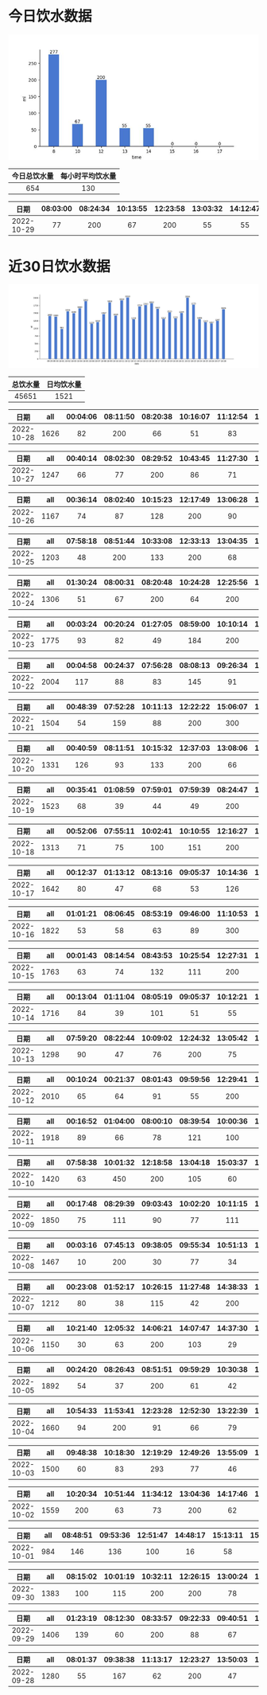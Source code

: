 # 今日饮水数据

<div align=center>
<img src="today.jpg" style="zoom: 100%;" />

| 今日总饮水量 | 每小时平均饮水量 |
| :----: | :----: |
| 654 | 130 |
</div>

| 日期 | 08:03:00 | 08:24:34 | 10:13:55 | 12:23:58 | 13:03:32 | 14:12:47 |
| :----: | :----: | :----: | :----: | :----: | :----: | :----: |
| 2022-10-29 | 77 | 200 | 67 | 200 | 55 | 55 |

# 近30日饮水数据

<div align=center>
<img src="30.jpg"style="zoom: 100%;" />

| 总饮水量 | 日均饮水量 |
| :----: | :----: |
| 45651 | 1521 |
</div>

| 日期 | all | 00:04:06 | 08:11:50 | 08:20:38 | 10:16:07 | 11:12:54 | 12:19:12 | 13:12:10 | 14:13:56 | 15:13:27 | 15:59:10 | 16:33:48 | 16:42:12 | 18:03:42 | 19:03:18 | 20:05:24 | 20:43:00 | 21:46:36 | 23:06:43 | 23:35:12 | 23:49:24 |
| :----: | :----: | :----: | :----: | :----: | :----: | :----: | :----: | :----: | :----: | :----: | :----: | :----: | :----: | :----: | :----: | :----: | :----: | :----: | :----: | :----: | :----: |
| 2022-10-28 | 1626 | 82 | 200 | 66 | 51 | 83 | 200 | 68 | 70 | 64 | 101 | 28 | 38 | 96 | 100 | 58 | 55 | 92 | 89 | 18 | 67 |

| 日期 | all | 00:40:14 | 08:02:30 | 08:29:52 | 10:43:45 | 11:27:30 | 12:22:48 | 13:06:16 | 15:11:08 | 17:27:14 | 21:41:49 | 21:55:26 | 22:16:37 | 23:03:18 |
| :----: | :----: | :----: | :----: | :----: | :----: | :----: | :----: | :----: | :----: | :----: | :----: | :----: | :----: | :----: |
| 2022-10-27 | 1247 | 66 | 77 | 200 | 86 | 71 | 200 | 83 | 46 | 200 | 55 | 67 | 44 | 52 |

| 日期 | all | 00:36:14 | 08:02:40 | 10:15:23 | 12:17:49 | 13:06:28 | 14:23:55 | 15:11:45 | 17:47:54 | 18:44:16 | 19:44:29 | 20:39:20 | 22:03:26 | 22:33:19 | 23:03:38 | 23:40:19 |
| :----: | :----: | :----: | :----: | :----: | :----: | :----: | :----: | :----: | :----: | :----: | :----: | :----: | :----: | :----: | :----: | :----: |
| 2022-10-26 | 1167 | 74 | 87 | 128 | 200 | 90 | 45 | 64 | 69 | 72 | 68 | 49 | 44 | 68 | 60 | 49 |

| 日期 | all | 07:58:18 | 08:51:44 | 10:33:08 | 12:33:13 | 13:04:35 | 15:21:01 | 17:25:43 | 20:38:36 | 22:42:04 | 23:16:50 | 23:51:45 |
| :----: | :----: | :----: | :----: | :----: | :----: | :----: | :----: | :----: | :----: | :----: | :----: | :----: |
| 2022-10-25 | 1203 | 48 | 200 | 133 | 200 | 68 | 50 | 200 | 71 | 80 | 61 | 92 |

| 日期 | all | 01:30:24 | 08:00:31 | 08:20:48 | 10:24:28 | 12:25:56 | 13:02:21 | 14:39:48 | 15:13:54 | 17:15:45 | 17:58:54 | 18:47:03 | 20:29:55 | 21:01:59 | 21:58:35 | 22:49:11 | 22:54:47 |
| :----: | :----: | :----: | :----: | :----: | :----: | :----: | :----: | :----: | :----: | :----: | :----: | :----: | :----: | :----: | :----: | :----: | :----: |
| 2022-10-24 | 1306 | 51 | 67 | 200 | 64 | 200 | 35 | 71 | 58 | 200 | 54 | 35 | 37 | 42 | 47 | 88 | 57 |

| 日期 | all | 00:03:24 | 00:20:24 | 01:27:05 | 08:59:00 | 10:10:14 | 12:55:03 | 13:19:25 | 13:42:09 | 16:06:48 | 17:16:51 | 18:43:42 | 19:39:56 | 20:44:18 | 21:39:09 | 22:10:57 | 22:43:23 | 23:14:11 | 23:55:17 |
| :----: | :----: | :----: | :----: | :----: | :----: | :----: | :----: | :----: | :----: | :----: | :----: | :----: | :----: | :----: | :----: | :----: | :----: | :----: | :----: |
| 2022-10-23 | 1775 | 93 | 82 | 49 | 184 | 200 | 200 | 38 | 43 | 48 | 200 | 71 | 117 | 55 | 100 | 70 | 134 | 44 | 47 |

| 日期 | all | 00:04:58 | 00:24:37 | 07:56:28 | 08:08:13 | 09:26:34 | 11:16:55 | 12:30:58 | 12:43:43 | 12:46:10 | 15:04:18 | 15:14:09 | 17:26:00 | 19:18:29 | 20:40:35 |
| :----: | :----: | :----: | :----: | :----: | :----: | :----: | :----: | :----: | :----: | :----: | :----: | :----: | :----: | :----: | :----: |
| 2022-10-22 | 2004 | 117 | 88 | 83 | 145 | 91 | 70 | 200 | 77 | 112 | 88 | 133 | 200 | 400 | 200 |

| 日期 | all | 00:48:39 | 07:52:28 | 10:11:13 | 12:22:22 | 15:06:07 | 15:58:18 | 17:12:12 | 19:01:38 | 20:40:25 | 21:40:52 |
| :----: | :----: | :----: | :----: | :----: | :----: | :----: | :----: | :----: | :----: | :----: | :----: |
| 2022-10-21 | 1504 | 54 | 159 | 88 | 200 | 300 | 64 | 98 | 71 | 400 | 70 |

| 日期 | all | 00:40:59 | 08:11:51 | 10:15:32 | 12:37:03 | 13:08:06 | 14:05:01 | 15:06:35 | 17:21:32 | 17:32:55 | 20:52:00 | 21:48:08 | 21:48:39 | 22:07:25 | 22:28:59 |
| :----: | :----: | :----: | :----: | :----: | :----: | :----: | :----: | :----: | :----: | :----: | :----: | :----: | :----: | :----: | :----: |
| 2022-10-20 | 1331 | 126 | 93 | 133 | 200 | 66 | 46 | 58 | 200 | 57 | 35 | 53 | 63 | 100 | 101 |

| 日期 | all | 00:35:41 | 01:08:59 | 07:59:01 | 07:59:39 | 08:24:47 | 10:00:04 | 12:30:20 | 12:59:50 | 14:52:53 | 16:04:00 | 17:30:30 | 19:40:24 | 21:43:42 | 22:24:43 | 23:05:44 |
| :----: | :----: | :----: | :----: | :----: | :----: | :----: | :----: | :----: | :----: | :----: | :----: | :----: | :----: | :----: | :----: | :----: |
| 2022-10-19 | 1523 | 68 | 39 | 44 | 49 | 200 | 154 | 200 | 96 | 101 | 78 | 200 | 58 | 48 | 77 | 111 |

| 日期 | all | 00:52:06 | 07:55:11 | 10:02:41 | 10:10:55 | 12:16:27 | 13:06:36 | 17:20:42 | 20:55:10 | 23:23:01 |
| :----: | :----: | :----: | :----: | :----: | :----: | :----: | :----: | :----: | :----: | :----: |
| 2022-10-18 | 1313 | 71 | 75 | 100 | 151 | 200 | 156 | 200 | 60 | 300 |

| 日期 | all | 00:12:37 | 01:13:12 | 08:13:16 | 09:05:37 | 10:14:36 | 12:22:12 | 13:08:41 | 15:06:17 | 15:53:55 | 17:19:11 | 19:00:10 | 19:37:58 | 20:43:51 | 21:51:47 | 22:22:13 | 23:04:17 | 23:52:57 |
| :----: | :----: | :----: | :----: | :----: | :----: | :----: | :----: | :----: | :----: | :----: | :----: | :----: | :----: | :----: | :----: | :----: | :----: | :----: |
| 2022-10-17 | 1642 | 80 | 47 | 68 | 53 | 126 | 200 | 131 | 157 | 124 | 200 | 138 | 74 | 25 | 73 | 60 | 41 | 45 |

| 日期 | all | 01:01:21 | 08:06:45 | 08:53:19 | 09:46:00 | 11:10:53 | 11:35:20 | 12:34:09 | 12:52:20 | 13:40:37 | 15:14:38 | 17:24:11 | 20:16:43 | 21:06:44 | 21:30:19 | 22:06:02 | 22:39:50 |
| :----: | :----: | :----: | :----: | :----: | :----: | :----: | :----: | :----: | :----: | :----: | :----: | :----: | :----: | :----: | :----: | :----: | :----: |
| 2022-10-16 | 1822 | 53 | 58 | 63 | 89 | 300 | 71 | 200 | 115 | 82 | 134 | 200 | 140 | 62 | 108 | 87 | 60 |

| 日期 | all | 00:01:43 | 08:14:54 | 08:43:53 | 10:25:54 | 12:27:31 | 13:03:21 | 14:49:34 | 15:13:04 | 16:21:27 | 16:47:55 | 17:18:22 | 18:59:48 | 19:37:24 | 20:29:29 | 21:51:59 | 22:09:21 | 22:27:51 | 23:34:46 |
| :----: | :----: | :----: | :----: | :----: | :----: | :----: | :----: | :----: | :----: | :----: | :----: | :----: | :----: | :----: | :----: | :----: | :----: | :----: | :----: |
| 2022-10-15 | 1763 | 63 | 74 | 132 | 111 | 200 | 116 | 121 | 71 | 152 | 67 | 200 | 65 | 130 | 69 | 43 | 33 | 45 | 71 |

| 日期 | all | 00:13:04 | 01:11:04 | 08:05:19 | 09:05:37 | 10:12:21 | 12:18:19 | 13:04:09 | 14:10:08 | 15:02:25 | 16:56:40 | 18:34:10 | 19:04:27 | 19:48:55 | 20:29:22 | 20:59:48 | 21:29:24 | 22:30:51 | 22:56:34 | 23:26:33 |
| :----: | :----: | :----: | :----: | :----: | :----: | :----: | :----: | :----: | :----: | :----: | :----: | :----: | :----: | :----: | :----: | :----: | :----: | :----: | :----: | :----: |
| 2022-10-14 | 1716 | 84 | 39 | 101 | 51 | 55 | 200 | 55 | 113 | 114 | 108 | 36 | 55 | 100 | 99 | 155 | 88 | 82 | 65 | 116 |

| 日期 | all | 07:59:20 | 08:22:44 | 10:09:02 | 12:24:32 | 13:05:42 | 14:01:18 | 15:12:56 | 17:27:33 | 20:17:03 | 21:35:27 | 22:36:06 |
| :----: | :----: | :----: | :----: | :----: | :----: | :----: | :----: | :----: | :----: | :----: | :----: | :----: |
| 2022-10-13 | 1298 | 90 | 47 | 76 | 200 | 75 | 180 | 167 | 200 | 111 | 74 | 78 |

| 日期 | all | 00:10:24 | 00:21:37 | 08:01:43 | 09:59:56 | 12:29:41 | 13:32:59 | 15:14:16 | 16:41:27 | 17:19:42 | 17:39:01 | 20:43:40 | 21:51:34 | 23:25:16 | 23:52:50 |
| :----: | :----: | :----: | :----: | :----: | :----: | :----: | :----: | :----: | :----: | :----: | :----: | :----: | :----: | :----: | :----: |
| 2022-10-12 | 2010 | 65 | 64 | 91 | 55 | 200 | 151 | 130 | 55 | 200 | 43 | 75 | 500 | 224 | 157 |

| 日期 | all | 00:16:52 | 01:04:00 | 08:00:10 | 08:39:54 | 10:00:36 | 12:24:49 | 13:04:50 | 14:17:49 | 17:16:57 | 18:26:43 | 19:53:06 | 21:15:29 | 22:34:28 | 23:32:00 |
| :----: | :----: | :----: | :----: | :----: | :----: | :----: | :----: | :----: | :----: | :----: | :----: | :----: | :----: | :----: | :----: |
| 2022-10-11 | 1918 | 89 | 66 | 78 | 121 | 100 | 200 | 134 | 112 | 200 | 149 | 86 | 66 | 500 | 17 |

| 日期 | all | 07:58:38 | 10:01:32 | 12:18:58 | 13:04:18 | 15:03:37 | 17:17:30 | 18:48:16 | 19:50:42 | 21:04:20 | 21:31:44 | 23:02:01 | 23:15:54 |
| :----: | :----: | :----: | :----: | :----: | :----: | :----: | :----: | :----: | :----: | :----: | :----: | :----: | :----: |
| 2022-10-10 | 1420 | 63 | 450 | 200 | 105 | 60 | 200 | 64 | 51 | 76 | 56 | 50 | 45 |

| 日期 | all | 00:17:48 | 08:29:39 | 09:03:43 | 10:02:20 | 10:11:15 | 11:38:28 | 12:16:26 | 13:12:10 | 15:00:16 | 16:51:04 | 17:17:50 | 18:16:22 | 20:44:25 | 21:30:02 | 22:06:36 | 22:37:08 | 23:10:20 | 23:47:13 |
| :----: | :----: | :----: | :----: | :----: | :----: | :----: | :----: | :----: | :----: | :----: | :----: | :----: | :----: | :----: | :----: | :----: | :----: | :----: | :----: |
| 2022-10-09 | 1850 | 75 | 111 | 90 | 77 | 111 | 110 | 200 | 79 | 121 | 126 | 200 | 141 | 52 | 69 | 35 | 82 | 83 | 88 |

| 日期 | all | 00:03:16 | 07:45:13 | 09:38:05 | 09:55:34 | 10:51:13 | 14:46:57 | 17:24:41 | 18:41:27 | 19:41:53 | 21:03:56 | 21:49:10 | 22:08:21 | 22:12:17 | 22:16:39 |
| :----: | :----: | :----: | :----: | :----: | :----: | :----: | :----: | :----: | :----: | :----: | :----: | :----: | :----: | :----: | :----: |
| 2022-10-08 | 1467 | 10 | 200 | 30 | 77 | 34 | 123 | 136 | 500 | 28 | 60 | 46 | 64 | 76 | 83 |

| 日期 | all | 00:23:08 | 01:52:17 | 10:26:15 | 11:27:48 | 14:38:33 | 15:01:42 | 15:32:00 | 16:34:37 | 18:03:05 | 18:33:29 | 18:47:45 | 22:18:42 | 22:57:46 |
| :----: | :----: | :----: | :----: | :----: | :----: | :----: | :----: | :----: | :----: | :----: | :----: | :----: | :----: | :----: |
| 2022-10-07 | 1212 | 80 | 38 | 115 | 42 | 200 | 49 | 96 | 55 | 87 | 56 | 72 | 300 | 22 |

| 日期 | all | 10:21:40 | 12:05:32 | 14:06:21 | 14:07:47 | 14:37:30 | 15:37:29 | 16:08:58 | 16:44:34 | 18:14:31 | 19:06:54 | 19:22:59 | 19:53:20 | 21:28:22 |
| :----: | :----: | :----: | :----: | :----: | :----: | :----: | :----: | :----: | :----: | :----: | :----: | :----: | :----: | :----: |
| 2022-10-06 | 1150 | 30 | 63 | 200 | 103 | 29 | 83 | 34 | 76 | 59 | 200 | 71 | 67 | 135 |

| 日期 | all | 00:24:20 | 08:26:43 | 08:51:51 | 09:59:29 | 10:30:38 | 12:08:56 | 12:38:37 | 14:03:24 | 14:36:20 | 15:07:02 | 15:37:31 | 16:37:26 | 16:40:56 | 17:25:04 | 18:54:55 | 19:24:34 | 19:40:14 | 20:10:37 | 21:30:12 | 22:01:47 | 23:30:15 |
| :----: | :----: | :----: | :----: | :----: | :----: | :----: | :----: | :----: | :----: | :----: | :----: | :----: | :----: | :----: | :----: | :----: | :----: | :----: | :----: | :----: | :----: | :----: |
| 2022-10-05 | 1892 | 54 | 37 | 200 | 61 | 42 | 300 | 126 | 36 | 56 | 58 | 67 | 42 | 98 | 86 | 300 | 73 | 44 | 70 | 25 | 56 | 61 |

| 日期 | all | 10:54:33 | 11:53:41 | 12:23:28 | 12:52:30 | 13:22:39 | 14:28:51 | 14:48:32 | 15:19:04 | 16:40:44 | 20:40:28 | 21:49:11 | 21:59:00 | 22:18:01 | 22:48:31 | 23:48:26 |
| :----: | :----: | :----: | :----: | :----: | :----: | :----: | :----: | :----: | :----: | :----: | :----: | :----: | :----: | :----: | :----: | :----: |
| 2022-10-04 | 1660 | 94 | 200 | 91 | 66 | 79 | 130 | 45 | 98 | 109 | 300 | 29 | 77 | 83 | 162 | 97 |

| 日期 | all | 09:48:38 | 10:18:30 | 12:19:29 | 12:49:26 | 13:55:09 | 14:28:43 | 14:31:23 | 15:14:08 | 16:14:24 | 16:58:51 | 17:27:18 | 17:58:46 | 19:46:06 | 20:51:42 | 21:21:29 | 22:51:36 |
| :----: | :----: | :----: | :----: | :----: | :----: | :----: | :----: | :----: | :----: | :----: | :----: | :----: | :----: | :----: | :----: | :----: | :----: |
| 2022-10-03 | 1500 | 60 | 83 | 293 | 77 | 46 | 49 | 106 | 69 | 96 | 47 | 57 | 100 | 200 | 84 | 80 | 53 |

| 日期 | all | 10:20:34 | 10:51:44 | 11:34:12 | 13:04:36 | 14:17:46 | 14:47:45 | 15:47:43 | 16:22:44 | 17:52:27 | 18:23:21 | 21:33:21 | 21:46:40 | 22:46:27 | 23:12:54 |
| :----: | :----: | :----: | :----: | :----: | :----: | :----: | :----: | :----: | :----: | :----: | :----: | :----: | :----: | :----: | :----: |
| 2022-10-02 | 1559 | 200 | 63 | 73 | 200 | 62 | 134 | 76 | 27 | 87 | 79 | 200 | 97 | 91 | 170 |

| 日期 | all | 08:48:51 | 09:53:36 | 12:51:47 | 14:48:17 | 15:13:11 | 15:54:52 | 16:32:17 | 18:02:29 | 19:57:55 | 20:03:43 | 20:27:31 |
| :----: | :----: | :----: | :----: | :----: | :----: | :----: | :----: | :----: | :----: | :----: | :----: | :----: |
| 2022-10-01 | 984 | 146 | 136 | 100 | 16 | 58 | 46 | 31 | 67 | 200 | 67 | 117 |

| 日期 | all | 08:15:02 | 10:01:19 | 10:32:11 | 12:26:15 | 13:00:24 | 14:58:53 | 16:08:39 | 16:52:52 | 18:27:35 | 21:20:30 | 22:50:21 | 23:59:56 |
| :----: | :----: | :----: | :----: | :----: | :----: | :----: | :----: | :----: | :----: | :----: | :----: | :----: | :----: |
| 2022-09-30 | 1383 | 100 | 115 | 200 | 200 | 78 | 130 | 38 | 58 | 96 | 32 | 300 | 36 |

| 日期 | all | 01:23:19 | 08:12:30 | 08:33:57 | 09:22:33 | 09:40:51 | 12:14:17 | 13:09:20 | 15:01:57 | 15:44:58 | 17:44:36 | 19:14:28 | 20:28:46 | 21:58:59 | 22:31:15 |
| :----: | :----: | :----: | :----: | :----: | :----: | :----: | :----: | :----: | :----: | :----: | :----: | :----: | :----: | :----: | :----: |
| 2022-09-29 | 1406 | 139 | 60 | 200 | 88 | 67 | 200 | 22 | 100 | 55 | 91 | 200 | 38 | 72 | 74 |

| 日期 | all | 08:01:37 | 09:38:38 | 11:13:17 | 12:23:27 | 13:50:03 | 13:54:20 | 17:16:44 | 18:41:45 | 20:41:07 | 21:33:06 | 21:34:19 | 21:57:51 | 23:18:41 | 23:37:08 |
| :----: | :----: | :----: | :----: | :----: | :----: | :----: | :----: | :----: | :----: | :----: | :----: | :----: | :----: | :----: | :----: |
| 2022-09-28 | 1280 | 55 | 167 | 62 | 200 | 47 | 57 | 200 | 67 | 70 | 99 | 11 | 80 | 67 | 98 |

